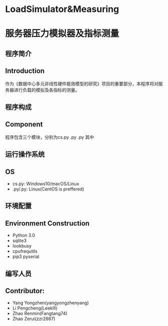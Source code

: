 # LoadSimulator&Measuring
# 服务器压力模拟器及指标测量

## 程序简介
## Introduction
作为《数据中心多元非线性硬件能效模型的研究》项目的重要部分，本程序将对服务器进行负载的模拟及各指标的测量。

## 程序构成
## Component
程序包含三个模块，分别为cs.py .py .py
其中

## 运行操作系统
## OS
* cs.py: Windows10/macOS/Linux
* .py/.py: Linux(CentOS is preffered)

## 环境配置
##  Environment Construction
* Python 3.0
* sqlite3
* lookbusy
* cpufrequtils
* pip3 pyserial

## 编写人员
## Contributor:
* Yang Yongzhen(yangyongzhenyang)
* Li Pengcheng(Leeklll)
* Zhao Renmin(Fangtang74)
* Zhao Zerui(zzr2867)
